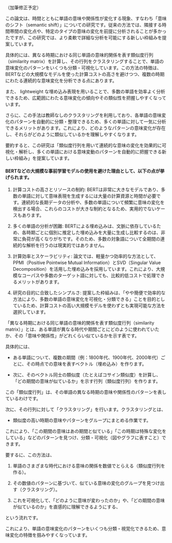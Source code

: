 （加筆修正予定）

この論文は、時間とともに単語の意味や関係性が変化する現象、すなわち「意味のシフト（semantic shift）」についての研究です。従来の方法では、隣接する時間帯間の変化点や、特定のタイプの意味の変化を前提に分析されることが多かったですが、この研究では、より柔軟で詳細な分析を可能にする新しい枠組みを提案しています。

具体的には、異なる時期における同じ単語の意味的関係を表す類似度行列（similarity matrix）を計算し、その行列をクラスタリングすることで、単語の意味変化のパターンをいくつも分類・可視化しています。この方法の特徴は、BERTなどの大規模なモデルを使った計算コストの高さを避けつつ、複数の時期にわたる連続的な意味変化を分析できる点にあります。

また、 lightweight な埋め込み表現を用いることで、多数の単語を効率よく分析できるため、広範囲にわたる意味変化の傾向やその類似性を把握しやすくなっています。

さらに、この手法は教師なしのクラスタリングを利用しており、各単語の意味変化のパターンを自動的に分類・整理できるため、多くの単語に対して一気に分析できるメリットがあります。これにより、どのようなパターンの意味変化が存在し、それらがどのように類似しているかを理解しやすくなります。

要約すると、この研究は「類似度行列を用いて連続的な意味の変化を効果的に可視化・解析し、多くの単語における意味変動のパターンを自動的に把握できる新しい枠組み」を提案しています。

#### BERTなどの大規模な事前学習モデルの使用を避けた理由として、以下の点が挙げられます。

1. 計算コストの高さとリソースの制約: BERTは非常に大きなモデルであり、多数の単語に対して意味表現を生成するには大量の計算資源と時間が必要です。連続的な長期データの分析や、多数の単語について頻繁に意味の変化を検出する場合、これらのコストが大きな制約となるため、実用的でないケースもあります。

2. 多くの単語の分析が困難: BERTによる埋め込みは、文脈に依存しているため、各時期ごとに個別に推定した埋め込みを大量に生成し比較するのは、非常に負荷が高くなりがちです。そのため、多数の対象語について全期間の連続的な解析を行うのは現実的ではありません。

3. 計算効率とスケーラビリティ: 論文では、軽量かつ効率的な方法として、PPMI（Positive Pointwise Mutual Information）とSVD（Singular Value Decomposition）を活用した埋め込みを採用しています。これにより、大規模なコーパスや多数のターゲット語に対しても、比較的低コストで処理できるメリットがあります。

4. 研究の目的に合致したシンプルさ: 提案した枠組みは、「やや簡便で効率的な方法により、多数の単語の意味変化を可視化・分類できる」ことを目的としているため、計算コストの高い大規模モデルを使わずとも実現可能な方法を選択しています。


「異なる時期における同じ単語の意味的関係を表す類似度行列（similarity matrix）」とは、ある単語が異なる時代や期間ごとにどのように使われていたか、その「意味や関係性」がどれくらい似ているかを示す表です。

具体的には、

- ある単語について、複数の期間（例：1800年代、1900年代、2000年代）ごとに、その時点での意味を表すベクトル（埋め込み）を作ります。

- 次に、そのベクトル同士の類似度（たとえばコサイン類似度）を計算し、「どの期間の意味が似ているか」を示す行列（類似度行列）を作ります。

この「類似度行列」は、その単語の異なる時期の意味や関係性のパターンを表しているわけです。

次に、その行列に対して「クラスタリング」を行います。クラスタリングとは、

- 類似度の高い時期の意味やパターンをグループにまとめる作業です。

これにより、「この期間の意味はあの期間と似ている」「この時期は特殊な変化をしている」などのパターンを見つけ、分類・可視化（図やグラフに表すこと）できます。

要するに、この方法は、

1. 単語のさまざまな時代における意味の関係を数値でとらえる（類似度行列を作る）。

2. その数値のパターンに基づいて、似ている意味の変化のグループを見つけ出す（クラスタリング）。

3. これを可視化して、「どのように意味が変わったのか」や、「どの期間の意味が似ているのか」を直感的に理解できるようにする、

という流れです。

これにより、単語の意味変化のパターンをいくつも分類・視覚化できるため、意味変化の特徴を掴みやすくなっています。
